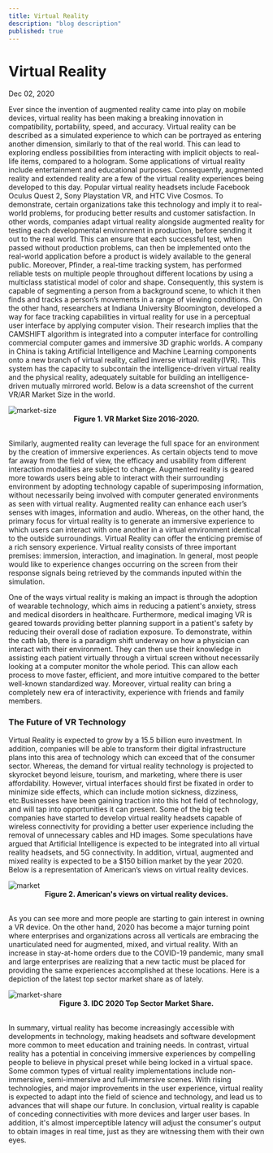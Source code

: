 ```yaml
---
title: Virtual Reality
description: "blog description"
published: true
---
```


# Virtual Reality

Dec 02, 2020

Ever since the invention of augmented reality came into play on mobile devices, virtual reality has been making a breaking innovation in compatibility, portability, speed, and accuracy. Virtual reality can be described as a simulated experience to which can be portrayed as entering another dimension, similarly to that of the real world. This can lead to exploring endless possibilities from interacting with implicit objects to real-life items, compared to a hologram. Some applications of virtual reality include entertainment and educational purposes. Consequently, augmented reality and extended reality are a few of the virtual reality experiences being developed to this day. Popular virtual reality headsets include Facebook Oculus Quest 2, Sony Playstation VR, and HTC Vive Cosmos. To demonstrate, certain organizations take this technology and imply it to real-world problems, for producing better results and customer satisfaction. In other words, companies adapt virtual reality alongside augmented reality for testing each developmental environment in production, before sending it out to the real world. This can ensure that each successful test, when passed without production problems, can then be implemented onto the real-world application before a product is widely available to the general public. Moreover, Pfinder, a real-time tracking system, has performed reliable tests on multiple people throughout different locations by using a multiclass statistical model of color and shape. Consequently, this system is capable of segmenting a person from a background scene, to which it then finds and tracks a person’s movements in a range of viewing conditions. On the other hand, researchers at Indiana University Bloomington, developed a way for face tracking capabilities in virtual reality for use in a perceptual user interface by applying computer vision. Their research implies that the CAMSHIFT algorithm is integrated into a computer interface for controlling commercial computer games and immersive 3D graphic worlds. A company in China is taking Artificial Intelligence and Machine Learning components onto a new branch of virtual reality, called inverse virtual reality(IVR). This system has the capacity to subcontain the intelligence-driven virtual reality and the physical reality, adequately suitable for building an intelligence-driven mutually mirrored world. Below is a data screenshot of the current VR/AR Market Size in the world.

<img src="https://res.cloudinary.com/dppg3f01m/image/upload/v1665446487/Blog/vr2_x8qxdj.png" alt="market-size" />
<figcaption style="text-align:center; font-weight: bold;">Figure 1. VR Market Size 2016-2020.</figcaption>
<br>

Similarly, augmented reality can leverage the full space for an environment by the creation of immersive experiences. As certain objects tend to move far away from the field of view, the efficacy and usability from different interaction modalities are subject to change. Augmented reality is geared more towards users being able to interact with their surrounding environment by adopting technology capable of superimposing information, without necessarily being involved with computer generated environments as seen with virtual reality. Augmented reality can enhance each user’s senses with images, information and audio. Whereas, on the other hand, the primary focus for virtual reality is to generate an immersive experience to which users can interact with one another in a virtual environment identical to the outside surroundings. Virtual Reality can offer the enticing premise of a rich sensory experience. Virtual reality consists of three important premises: immersion, interaction, and imagination. In general, most people would like to experience changes occurring on the screen from their response signals being retrieved by the commands inputed within the simulation.

One of the ways virtual reality is making an impact is through the adoption of wearable technology, which aims in reducing a patient's anxiety, stress and medical disorders in healthcare. Furthermore, medical imaging VR is geared towards providing better planning support in a patient's safety by reducing their overall dose of radiation exposure. To demonstrate, within the cath lab, there is a paradigm shift underway on how a physician can interact with their environment. They can then use their knowledge in assisting each patient virtually through a virtual screen without necessarily looking at a computer monitor the whole period. This can allow each process to move faster, efficient, and more intuitive compared to the better well-known standardized way. Moreover, virtual reality can bring a completely new era of interactivity, experience with friends and family members.

### The Future of VR Technology

Virtual Reality is expected to grow by a 15.5 billion euro investment. In addition, companies will be able to transform their digital infrastructure plans into this area of technology which can exceed that of the consumer sector. Whereas, the demand for virtual reality technology is projected to skyrocket beyond leisure, tourism, and marketing, where there is user affordability. However, virtual interfaces should first be fixated in order to minimize side effects, which can include motion sickness, dizziness, etc.Businesses have been gaining traction into this hot field of technology, and will tap into opportunities it can present. Some of the big tech companies have started to develop virtual reality headsets capable of wireless connectivity for providing a better user experience including the removal of unnecessary cables and HD images. Some speculations have argued that Artificial Intelligence is expected to be integrated into all virtual reality headsets, and 5G connectivity. In addition, virtual, augmented and mixed reality is expected to be a $150 billion market by the year 2020. Below is a representation of American’s views on virtual reality devices.

<img src="https://res.cloudinary.com/dppg3f01m/image/upload/v1665446487/Blog/vr4_slo3t9.jpg" alt="market" />
<figcaption style="text-align: center; font-weight: bold;">Figure 2. American's views on virtual reality devices.</figcaption>
<br>

As you can see more and more people are starting to gain interest in owning a VR device. On the other hand, 2020 has become a major turning point where enterprises and organizations across all verticals are embracing the unarticulated need for augmented, mixed, and virtual reality. With an increase in stay-at-home orders due to the COVID-19 pandemic, many small and large enterprises are realizing that a new tactic must be placed for providing the same experiences accomplished at these locations. Here is a depiction of the latest top sector market share as of lately.

<img src="https://res.cloudinary.com/dppg3f01m/image/upload/v1665446487/Blog/vr3_hbjlvs.png" alt="market-share" />
<figcaption style="text-align:center; font-weight: bold;">Figure 3. IDC 2020 Top Sector Market Share.</figcaption>
<br>

In summary, virtual reality has become increasingly accessible with developments in technology, making headsets and software development more common to meet education and training needs. In contrast, virtual reality has a potential in conceiving immersive experiences by compelling people to believe in physical preset while being locked in a virtual space. Some common types of virtual reality implementations include non-immersive, semi-immersive and full-immersive scenes. With rising technologies, and major improvements in the user experience, virtual reality is expected to adapt into the field of science and technology, and lead us to advances that will shape our future. In conclusion, virtual reality is capable of conceding connectivities with more devices and larger user bases. In addition, it's almost imperceptible latency will adjust the consumer's output to obtain images in real time, just as they are witnessing them with their own eyes.
